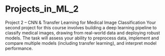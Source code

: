 # Projects_in_ML_2

Project 2 – CNN & Transfer Learning for Medical Image Classification
Your second project for this course involves building a deep learning pipeline to classify medical
images, drawing from real-world data and deploying robust models. The task will assess your
ability to preprocess data, implement and compare multiple models (including transfer learning),
and interpret model performance.

